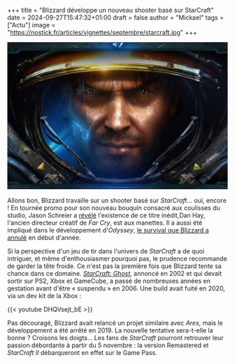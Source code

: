 +++
title = "Blizzard développe un nouveau shooter basé sur StarCraft"
date = 2024-09-27T15:47:32+01:00
draft = false
author = "Mickael"
tags = ["Actu"]
image = "https://nostick.fr/articles/vignettes/septembre/starcraft.jpg"
+++

![StarCraft](starcraft.jpg "")

Allons bon, Blizzard travaille sur un shooter basé sur *StarCraft*… oui, encore ! En tournée promo pour son nouveau bouquin consacré aux coulisses du studio, Jason Schreier a [révélé](https://www.ign.com/videos/crazy-blizzard-stories-with-jason-schreier-unlocked-661) l'existence de ce titre inédit,Dan Hay, l'ancien directeur créatif de *Far Cry*, est aux manettes. Il a aussi été impliqué dans le développement d'*Odyssey*, [le survival que Blizzard a annulé](https://nostick.fr/articles/2024/septembre/0909-images-odyssey-survival-blizzard/) en début d'année.

Si la perspective d'un jeu de tir dans l'univers de *StarCraft* a de quoi intriguer, et même d'enthousiasmer pourquoi pas, le prudence recommande de garder la tête froide. Ce n'est pas la première fois que Blizzard tente sa chance dans ce domaine. *[StarCraft: Ghost](https://en.wikipedia.org/wiki/StarCraft:_Ghost)*, annoncé en 2002 et qui devait sortir sur PS2, Xbox et GameCube, a passé de nombreuses années en gestation avant d'être « suspendu » en 2006. Une build avait fuité en 2020, via un dev kit de la Xbox :

{{< youtube DHQVsejt_bE >}} 

Pas découragé, Blizzard avait relancé un projet similaire avec *Ares*, mais le développement a été arrêté en 2019. La nouvelle tentative sera-t-elle la bonne ? Croisons les doigts… Les fans de *StarCraft* pourront retrouver leur passion débordante à partir du 5 novembre : la version Remastered et *StarCraft II* débarqueront en effet sur le Game Pass.